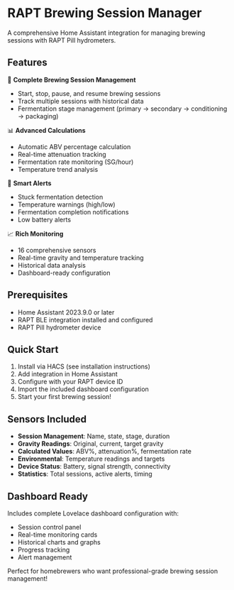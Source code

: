 # RAPT Brewing Session Manager

A comprehensive Home Assistant integration for managing brewing sessions with RAPT Pill hydrometers.

## Features

🍺 **Complete Brewing Session Management**
- Start, stop, pause, and resume brewing sessions
- Track multiple sessions with historical data
- Fermentation stage management (primary → secondary → conditioning → packaging)

📊 **Advanced Calculations**
- Automatic ABV percentage calculation
- Real-time attenuation tracking
- Fermentation rate monitoring (SG/hour)
- Temperature trend analysis

🔔 **Smart Alerts**
- Stuck fermentation detection
- Temperature warnings (high/low)
- Fermentation completion notifications
- Low battery alerts

📈 **Rich Monitoring**
- 16 comprehensive sensors
- Real-time gravity and temperature tracking
- Historical data analysis
- Dashboard-ready configuration

## Prerequisites

- Home Assistant 2023.9.0 or later
- RAPT BLE integration installed and configured
- RAPT Pill hydrometer device

## Quick Start

1. Install via HACS (see installation instructions)
2. Add integration in Home Assistant
3. Configure with your RAPT device ID
4. Import the included dashboard configuration
5. Start your first brewing session!

## Sensors Included

- **Session Management**: Name, state, stage, duration
- **Gravity Readings**: Original, current, target gravity
- **Calculated Values**: ABV%, attenuation%, fermentation rate
- **Environmental**: Temperature readings and targets
- **Device Status**: Battery, signal strength, connectivity
- **Statistics**: Total sessions, active alerts, timing

## Dashboard Ready

Includes complete Lovelace dashboard configuration with:
- Session control panel
- Real-time monitoring cards
- Historical charts and graphs
- Progress tracking
- Alert management

Perfect for homebrewers who want professional-grade brewing session management!